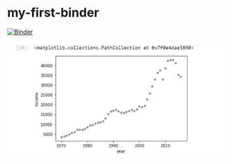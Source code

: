 # my-first-binder
[![Binder](https://mybinder.org/badge_logo.svg)](https://mybinder.org/v2/gh/iamajeet/my-first-binder/HEAD)



![alt text](https://raw.githubusercontent.com/iamajeet/my-first-binder/main/data/canada_pci.png)